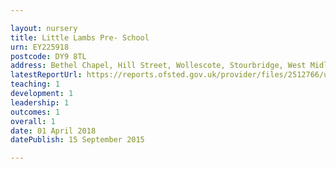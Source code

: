```yaml
---

layout: nursery
title: Little Lambs Pre- School
urn: EY225918
postcode: DY9 8TL
address: Bethel Chapel, Hill Street, Wollescote, Stourbridge, West Midlands, DY9 8TL
latestReportUrl: https://reports.ofsted.gov.uk/provider/files/2512766/urn/EY225918.pdf
teaching: 1
development: 1
leadership: 1
outcomes: 1
overall: 1
date: 01 April 2018 
datePublish: 15 September 2015

---
```

